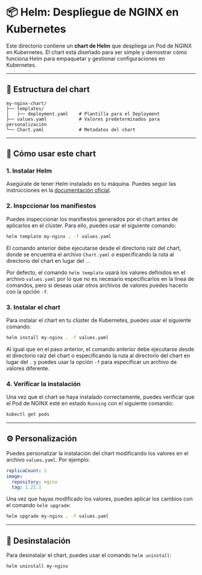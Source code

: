 # 📦 Helm: Despliegue de NGINX en Kubernetes

Este directorio contiene un **chart de Helm** que despliega un Pod de NGINX en Kubernetes. El chart está diseñado para ser simple y demostrar cómo funciona Helm para empaquetar y gestionar configuraciones en Kubernetes.

---

## 📂 Estructura del chart

```plaintext
my-nginx-chart/
├── templates/
│   ├── deployment.yaml    # Plantilla para el Deployment
├── values.yaml            # Valores predeterminados para personalización
└── Chart.yaml             # Metadatos del chart
```

---

## 🚀 Cómo usar este chart

### 1. Instalar Helm

Asegúrate de tener Helm instalado en tu máquina. Puedes seguir las instrucciones en la [documentación oficial](https://helm.sh/docs/intro/install/).

### 2. Inspccionar los manifiestos

Puedes inspeccionar los manifiestos generados por el chart antes de aplicarlos en el clúster. Para ello, puedes usar el siguiente comando:

```bash
helm template my-nginx . -f values.yaml
```

El comando anterior debe ejecutarse desde el directorio raíz del chart, donde se encuentra el archivo `Chart.yaml` o especificando la ruta al directorio del chart en lugar del `.`.

Por defecto, el comando `helm template` usará los valores definidos en el archivo `values.yaml` por lo que no es necesario especificarlos en la línea de comandos, pero si deseas usar otros archivos de valores puedes hacerlo con la opción `-f`.

### 3. Instalar el chart

Para instalar el chart en tu clúster de Kubernetes, puedes usar el siguiente comando:

```bash
helm install my-nginx . -f values.yaml
```

Al igual que en el paso anterior, el comando anterior debe ejecutarse desde el directorio raíz del chart o especificando la ruta al directorio del chart en lugar del `.` y puedes usar la opción `-f` para especificar un archivo de valores diferente.

### 4. Verificar la instalación

Una vez que el chart se haya instalado correctamente, puedes verificar que el Pod de NGINX esté en estado `Running` con el siguiente comando:

```bash
kubectl get pods
```

---

## ⚙️ Personalización

Puedes personalizar la instalación del chart modificando los valores en el archivo `values.yaml`. Por ejemplo:

```yaml
replicaCount: 2
image:
  repository: nginx
  tag: 1.21.1
```

Una vez que hayas modificado los valores, puedes aplicar los cambios con el comando `helm upgrade`:

```bash
helm upgrade my-nginx . -f values.yaml
```

---

## 🧹 Desinstalación

Para desinstalar el chart, puedes usar el comando `helm uninstall`:

```bash
helm uninstall my-nginx
```
